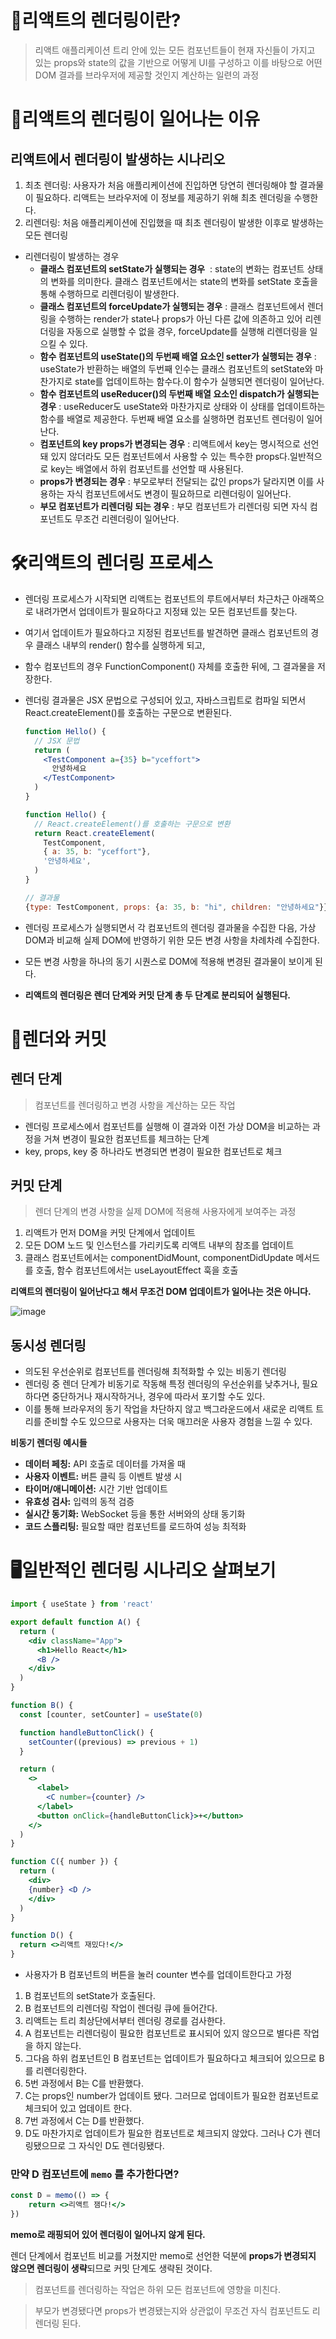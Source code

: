 

# 🎨리액트의 렌더링이란?

> 리액트 애플리케이션 트리 안에 있는 모든 컴포넌트들이 현재 자신들이 가지고 있는 props와 state의 값을 기반으로 어떻게 UI를 구성하고 이를 바탕으로 어떤 DOM 결과를 브라우저에 제공할 것인지 계산하는 일련의 과정
> 

# 🔄리액트의 렌더링이 일어나는 이유

## 리액트에서 렌더링이 발생하는 시나리오

1. 최초 렌더링: 사용자가 처음 애플리케이션에 진입하면 당연히 렌더링해야 할 결과물이 필요하다. 리액트는 브라우저에 이 정보를 제공하기 위해 최초 렌더링을 수행한다.
2. 리렌더링: 처음 애플리케이션에 진입했을 때 최초 렌더링이 발생한 이후로 발생하는 모든 렌더링
- 리렌더링이 발생하는 경우
    - **클래스 컴포넌트의 setState가 실행되는 경우** 
    : state의 변화는 컴포넌트 상태의 변화를 의미한다. 클래스 컴포넌트에서는 state의 변화를 setState 호출을 통해 수행하므로 리렌더링이 발생한다.
    - **클래스 컴포넌트의 forceUpdate가 실행되는 경우**
    : 클래스 컴포넌트에서 렌더링을 수행하는 render가 state나 props가 아닌 다른 값에 의존하고 있어 리렌더링을 자동으로 실행할 수 없을 경우, forceUpdate를 실행해 리렌더링을 일으킬 수 있다.
    - **함수 컴포넌트의 useState()의 두번째 배열 요소인 setter가 실행되는 경우**
    : useState가 반환하는 배열의 두번째 인수는 클래스 컴포넌트의 setState와 마찬가지로 state를 업데이트하는 함수다.이 함수가 실행되면 렌더링이 일어난다.
    - **함수 컴포넌트의 useReducer()의 두번째 배열 요소인 dispatch가 실행되는 경우**
    : useReducer도 useState와 마찬가지로 상태와 이 상태를 업데이트하는 함수를 배열로 제공한다. 두번째 배열 요소를 실행하면 컴포넌트 렌더링이 일어난다.
    - **컴포넌트의 key props가 변경되는 경우**
    : 리액트에서 key는 명시적으로 선언돼 있지 않더라도 모든 컴포넌트에서 사용할 수 있는 특수한 props다.일반적으로 key는 배열에서 하위 컴포넌트를 선언할 때 사용된다.
    - **props가 변경되는 경우**
    : 부모로부터 전달되는 값인 props가 달라지면 이를 사용하는 자식 컴포넌트에서도 변경이 필요하므로 리렌더링이 일어난다.
    - **부모 컴포넌트가 리렌더링 되는 경우**
    : 부모 컴포넌트가 리렌더링 되면 자식 컴포넌트도 무조건 리렌더링이 일어난다.

# 🛠️리액트의 렌더링 프로세스

- 렌더링 프로세스가 시작되면 리액트는 컴포넌트의 루트에서부터 차근차근 아래쪽으로 내려가면서 업데이트가 필요하다고 지정돼 있는 모든 컴포넌트를 찾는다.
- 여기서 업데이트가 필요하다고 지정된 컴포넌트를 발견하면 클래스 컴포넌트의 경우 클래스 내부의 render() 함수를 실행하게 되고,
- 함수 컴포넌트의 경우 FunctionComponent() 자체를 호출한 뒤에, 그 결과물을 저장한다.
- 렌더링 결과물은 JSX 문법으로 구성되어 있고, 자바스크립트로 컴파일 되면서 React.createElement()를 호출하는 구문으로 변환된다.
    
    ```jsx
    function Hello() {
      // JSX 문법
      return (
        <TestComponent a={35} b="yceffort">
          안녕하세요
        </TestComponent>
      )
    }
    ```
    
    ```jsx
    function Hello() {
      // React.createElement()를 호출하는 구문으로 변환
      return React.createElement(
        TestComponent,
        { a: 35, b: "yceffort"},
        '안녕하세요',
      )
    }
    ```
    
    ```jsx
    // 결과물
    {type: TestComponent, props: {a: 35, b: "hi", children: "안녕하세요"}}
    ```
    
- 렌더링 프로세스가 실행되면서 각 컴포넌트의 렌더링 결과물을 수집한 다음, 가상 DOM과 비교해 실제 DOM에 반영하기 위한 모든 변경 사항을 차례차례 수집한다.
- 모든 변경 사항을 하나의 동기 시퀀스로 DOM에 적용해 변경된 결과물이 보이게 된다.
- **리액트의 렌더링은 렌더 단계와 커밋 단계 총 두 단계로 분리되어 실행된다.**

# 🔧렌더와 커밋

## 렌더 단계

> 컴포넌트를 렌더링하고 변경 사항을 계산하는 모든 작업
> 
- 렌더링 프로세스에서 컴포넌트를 실행해 이 결과와 이전 가상 DOM을 비교하는 과정을 거쳐 변경이 필요한 컴포넌트를 체크하는 단계
- key, props, key 중 하나라도 변경되면 변경이 필요한 컴포넌트로 체크

## 커밋 단계

> 렌더 단계의 변경 사항을 실제 DOM에 적용해 사용자에게 보여주는 과정
> 
1. 리액트가 먼저 DOM을 커밋 단계에서 업데이트
2. 모든 DOM 노드 및 인스턴스를 가리키도록 리액트 내부의 참조를 업데이트
3. 클래스 컴포넌트에서는 componentDidMount, componentDidUpdate 메서드를 호출, 함수 컴포넌트에서는 useLayoutEffect 훅을 호출

**리액트의 렌더링이 일어난다고 해서 무조건 DOM 업데이트가 일어나는 것은 아니다.**

![image](https://github.com/user-attachments/assets/7e3ad1a2-9958-4995-83f1-67f550b4eb77)


## 동시성 렌더링

- 의도된 우선순위로 컴포넌트를 렌더링해 최적화할 수 있는 비동기 렌더링
- 렌더링 중 렌더 단계가 비동기로 작동해 특정 렌더링의 우선순위를 낮추거나, 필요하다면 중단하거나 재시작하거나, 경우에 따라서 포기할 수도 있다.
- 이를 통해 브라우저의 동기 작업을 차단하지 않고 백그라운드에서 새로운 리액트 트리를 준비할 수도 있으므로 사용자는 더욱 매끄러운 사용자 경험을 느낄 수 있다.

**비동기 렌더링 예시들**

- **데이터 페칭:** API 호출로 데이터를 가져올 때
- **사용자 이벤트:** 버튼 클릭 등 이벤트 발생 시
- **타이머/애니메이션:** 시간 기반 업데이트
- **유효성 검사:** 입력의 동적 검증
- **실시간 동기화:** WebSocket 등을 통한 서버와의 상태 동기화
- **코드 스플리팅:** 필요할 때만 컴포넌트를 로드하여 성능 최적화

# 🖥️일반적인 렌더링 시나리오 살펴보기

```jsx
import { useState } from 'react'

export default function A() {
  return (
    <div className="App">
      <h1>Hello React</h1>
      <B />
    </div>
  )
}

function B() {
  const [counter, setCounter] = useState(0)

  function handleButtonClick() {
    setCounter((previous) => previous + 1)
  }

  return (
    <>
      <label>
        <C number={counter} />
      </label>
	  <button onClick={handleButtonClick}>+</button>
    </>
  )
}

function C({ number }) {
  return (
    <div>
    {number} <D />
    </div>
  )
}

function D() {
  return <>리액트 재밌다!</>
}
```

- 사용자가 B 컴포넌트의 버튼을 눌러 counter 변수를 업데이트한다고 가정
1. B 컴포넌트의 setState가 호출된다.
2. B 컴포넌트의 리렌더링 작업이 렌더링 큐에 들어간다.
3. 리액트는 트리 최상단에서부터 렌더링 경로를 검사한다.
4. A 컴포넌트는 리렌더링이 필요한 컴포넌트로 표시되어 있지 않으므로 별다른 작업을 하지 않는다.
5. 그다음 하위 컴포넌트인 B 컴포넌트는 업데이트가 필요하다고 체크되어 있으므로 B를 리렌더링한다.
6. 5번 과정에서 B는 C를 반환했다.
7. C는 props인 number가 업데이트 됐다. 그러므로 업데이트가 필요한 컴포넌트로 체크되어 있고 업데이트 한다.
8. 7번 과정에서 C는 D를 반환했다.
9. D도 마찬가지로 업데이트가 필요한 컴포넌트로 체크되지 않았다. 그러나 C가 렌더링됐으므로 그 자식인 D도 렌더링됐다.

### 만약 D 컴포넌트에 `memo` 를 추가한다면?

```jsx
const D = memo(() => {
	return <>리액트 잼다!</>
})

```

**memo로 래핑되어 있어 렌더링이 일어나지 않게 된다.**

렌더 단계에서 컴포넌트 비교를 거쳤지만 memo로 선언한 덕분에 **props가 변경되지 않으면 렌더링이 생략**되므로 커밋 단계도 생략된 것이다.

> 컴포넌트를 렌더링하는 작업은 하위 모든 컴포넌트에 영향을 미친다.
> 

> 부모가 변경됐다면 props가 변경됐는지와 상관없이 무조건 자식 컴포넌트도 리렌더링 된다.
>
